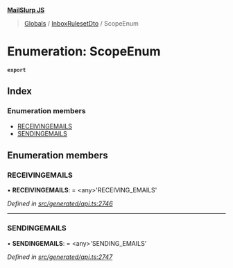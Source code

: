 **[MailSlurp JS](../README.md)**

> [Globals](../README.md) / [InboxRulesetDto](../modules/inboxrulesetdto.md) / ScopeEnum

# Enumeration: ScopeEnum

**`export`** 

## Index

### Enumeration members

* [RECEIVINGEMAILS](inboxrulesetdto.scopeenum.md#receivingemails)
* [SENDINGEMAILS](inboxrulesetdto.scopeenum.md#sendingemails)

## Enumeration members

### RECEIVINGEMAILS

•  **RECEIVINGEMAILS**:  = \<any>'RECEIVING\_EMAILS'

*Defined in [src/generated/api.ts:2746](https://github.com/mailslurp/mailslurp-client/blob/730b817/src/generated/api.ts#L2746)*

___

### SENDINGEMAILS

•  **SENDINGEMAILS**:  = \<any>'SENDING\_EMAILS'

*Defined in [src/generated/api.ts:2747](https://github.com/mailslurp/mailslurp-client/blob/730b817/src/generated/api.ts#L2747)*
